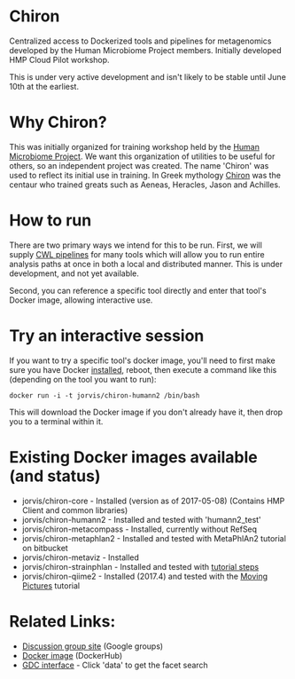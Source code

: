 # Chiron
Centralized access to Dockerized tools and pipelines for metagenomics developed by the Human Microbiome Project members.  Initially developed HMP Cloud Pilot workshop.

This is under very active development and isn't likely to be stable until June 10th at the earliest.

# Why Chiron?

This was initially organized for training workshop held by the [Human Microbiome Project](http://hmpdacc.org/).  We want this organization of utilities to be useful for others, so an independent project was created.  The name 'Chiron' was used to reflect its initial use in training.  In Greek mythology [Chiron](https://en.wikipedia.org/wiki/Chiron) was the centaur who trained greats such as Aeneas, Heracles, Jason and Achilles.

# How to run 

There are two primary ways we intend for this to be run.  First, we will supply [CWL pipelines](http://www.commonwl.org/) for many tools which will allow you to run entire analysis paths at once in both a local and distributed manner.  This is under development, and not yet available.

Second, you can reference a specific tool directly and enter that tool's Docker image, allowing interactive use.

# Try an interactive session

If you want to try a specific tool's docker image, you'll need to first make sure you have
Docker [installed](https://docs.docker.com/engine/installation/), reboot, then execute a command like this (depending on the tool you want to run):

```
docker run -i -t jorvis/chiron-humann2 /bin/bash
```

This will download the Docker image if you don't already have it, then drop you to a terminal within it.

# Existing Docker images available (and status)

- jorvis/chiron-core - Installed (version as of 2017-05-08) (Contains HMP Client and common libraries)
- jorvis/chiron-humann2 - Installed and tested with 'humann2_test'
- jorvis/chiron-metacompass - Installed, currently without RefSeq
- jorvis/chiron-metaphlan2 - Installed and tested with MetaPhlAn2 tutorial on bitbucket
- jorvis/chiron-metaviz - Installed
- jorvis/chiron-strainphlan - Installed and tested with [tutorial steps](https://bitbucket.org/biobakery/biobakery/wiki/strainphlan#rst-header-how-to-run)
- jorvis/chiron-qiime2 - Installed (2017.4) and tested with the [Moving Pictures](https://docs.qiime2.org/2017.4/tutorials/moving-pictures/) tutorial

# Related Links:

- [Discussion group site](https://groups.google.com/forum/#!forum/hmp-cloud-pilot) (Google groups)
- [Docker image](https://hub.docker.com/r/jorvis/hmp-cloud-pilot/) (DockerHub)
- [GDC interface](http://portal.ihmpdcc.org) - Click 'data' to get the facet search
